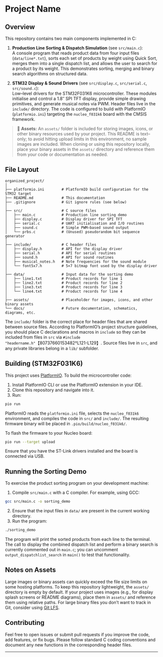 # Project Name

## Overview

This repository contains two main components implemented in C:

1. **Production Line Sorting & Dispatch Simulation** (see `src/main.c`):  
   A console program that reads product data from four input files (`data/line*.txt`), sorts each set of products by weight using Quick Sort, merges them into a single dispatch list, and allows the user to search for a product by its weight. This demonstrates sorting, merging and binary search algorithms on structured data.

2. **STM32 Display & Sound Drivers** (see `src/display.c`, `src/serial.c`, `src/sound.c`):  
   Low–level drivers for the STM32F031K6 microcontroller. These modules initialise and control a 1.8″ SPI TFT display, provide simple drawing primitives, and generate musical notes via PWM. Header files live in the `include/` directory. The code is configured to build with PlatformIO (`platformio.ini`) targeting the `nucleo_f031k6` board with the CMSIS framework.

> 📁 **Assets:** An `assets/` folder is included for storing images, icons, or other binary resources used by your project. This README is text–only; to avoid hitting upload limits in this environment, no sample images are included. When cloning or using this repository locally, place your binary assets in the `assets/` directory and reference them from your code or documentation as needed.

## File Layout

```
organized_project/
│
├── platformio.ini        # PlatformIO build configuration for the STM32 target
├── README.md             # This documentation
├── .gitignore            # Git ignore rules (see below)
│
├── src/                  # C source files
│   ├── main.c            # Production line sorting demo
│   ├── display.c         # Display driver for SPI TFT
│   ├── serial.c          # UART initialisation and I/O routines
│   ├── sound.c           # Simple PWM–based sound output
│   └── prbs.c            # (Unused) pseudorandom bit sequence generator
│
├── include/              # C header files
│   ├── display.h         # API for the display driver
│   ├── serial.h          # API for serial routines
│   ├── sound.h           # API for sound routines
│   ├── musical_notes.h   # Note frequencies for the sound module
│   └── font5x7.h         # 5×7 bitmap font used by the display driver
│
├── data/                 # Input data for the sorting demo
│   ├── line1.txt         # Product records for line 1
│   ├── line2.txt         # Product records for line 2
│   ├── line3.txt         # Product records for line 3
│   └── line4.txt         # Product records for line 4
│
├── assets/               # Placeholder for images, icons, and other binary assets
└── docs/                 # Future documentation, schematics, diagrams, etc.
```

The `include/` folder is the correct place for header files that are shared between source files. According to PlatformIO’s project structure guidelines, you should place C declarations and macros in `include` so they can be included from files in `src` via `#include "headername.h"`【80737660153482†L121-L129】. Source files live in `src`, and any private libraries belong in a `lib/` subfolder.

## Building (STM32F031K6)

This project uses [PlatformIO](https://platformio.org/). To build the microcontroller code:

1. Install PlatformIO CLI or use the PlatformIO extension in your IDE.
2. Clone this repository and navigate into it.
3. Run:

```bash
pio run
```

PlatformIO reads the `platformio.ini` file, selects the `nucleo_f031k6` environment, and compiles the code in `src/` and `include/`. The resulting firmware binary will be placed in `.pio/build/nucleo_f031k6/`.

To flash the firmware to your Nucleo board:

```bash
pio run --target upload
```

Ensure that you have the ST-Link drivers installed and the board is connected via USB.

## Running the Sorting Demo

To exercise the product sorting program on your development machine:

1. Compile `src/main.c` with a C compiler. For example, using GCC:

```bash
gcc src/main.c -o sorting_demo
```

2. Ensure that the input files in `data/` are present in the current working directory.
3. Run the program:

```bash
./sorting_demo
```

The program will print the sorted products from each line to the terminal. The call to display the combined dispatch list and perform a binary search is currently commented out in `main.c`; you can uncomment `output_dispatchlist_search` in `main()` to test that functionality.

## Notes on Assets

Large images or binary assets can quickly exceed the file size limits on some hosting platforms. To keep this repository lightweight, the `assets/` directory is empty by default. If your project uses images (e.g., for display splash screens or README diagrams), place them in `assets/` and reference them using relative paths. For large binary files you don’t want to track in Git, consider using [Git LFS](https://git-lfs.github.com/).

## Contributing

Feel free to open issues or submit pull requests if you improve the code, add features, or fix bugs. Please follow standard C coding conventions and document any new functions in the corresponding header files.

---